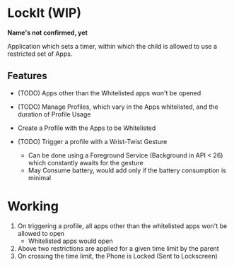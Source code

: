 # LockIt (WIP)

**Name's not confirmed, yet**

Application which sets a timer, within which the child is allowed to use a restricted set of Apps.

## Features

* (TODO) Apps other than the Whitelisted apps won't be opened

* (TODO) Manage Profiles, which vary in the Apps whitelisted, and the duration of Profile Usage

* Create a Profile with the Apps to be Whitelisted

* (TODO) Trigger a profile with a Wrist-Twist Gesture
  - Can be done using a Foreground Service (Background in API < 26) which constantly awaits for the gesture
  - May Consume battery, would add only if the battery consumption is minimal

# Working

1. On triggering a profile, all apps other than the whitelisted apps won't be allowed to open
   - Whitelisted apps would open
2. Above two restrictions are applied for a given time limit by the parent
3. On crossing the time limit, the Phone is Locked (Sent to Lockscreen)
